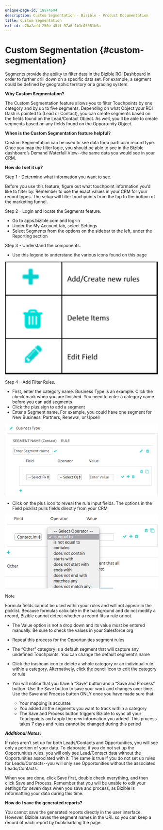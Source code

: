 ```yaml
---
unique-page-id: 18874604
description: Custom Segmentation - Bizible - Product Documentation
title: Custom Segmentation
exl-id: c20a2add-250e-45ff-97a6-1b1c03351b6a
---
```

# Custom Segmentation {#custom-segmentation}

Segments provide the ability to filter data in the Bizible ROI Dashboard in order to further drill down on a specific data set. For example, a segment could be defined by geographic territory or a grading system.

**Why Custom Segmentation?**

The Custom Segmentation feature allows you to filter Touchpoints by one category and by up to five segments. Depending on what Object your ROI Dash is pointed to (Lead or Contact), you can create segments based on the fields found on the Lead/Contact Object. As well, you'll be able to create segments based on any fields found on the Opportunity Object.

**When is the Custom Segmentation feature helpful?**

Custom Segmentation can be used to see data for a particular record type. Once you map the filter logic, you should be able to see in the Bizible dashboard’s Demand Waterfall View--the same data you would see in your CRM.

**How do I set it up?**

Step 1 - Determine what information you want to see.

Before you use this feature, figure out what touchpoint information you’d like to filter by. Remember to use the exact values in your CRM for your record types. The setup will filter touchpoints from the top to the bottom of the marketing funnel.

Step 2 - Login and locate the Segments feature.

* Go to apps.bizible.com and log-in
* Under the My Account tab, select Settings
* Select Segments from the options on the sidebar to the left, under the Reporting section

Step 3 - Understand the components.

* Use this legend to understand the various icons found on this page

![](assets/1.png)
  
Step 4 - Add Filter Rules.

* First, enter the category name. Business Type is an example. Click the check mark when you are finished. You need to enter a category name before you can add segments
* Click the plus sign to add a segment
* Enter a Segment name. For example, you could have one segment for New Business, Partners, Renewal, or Upsell

![](assets/2.png)

* Click on the plus icon to reveal the rule input fields. The options in the Field picklist pulls fields directly from your CRM

![](assets/3.png)

>[!NOTE]
>
>Formula fields cannot be used within your rules and will not appear in the picklist. Because formulas calculate in the background and do not modify a record, Bizible cannot detect whether a record fits a rule or not.

* The Value option is not a drop down and its value must be entered manually. Be sure to check the values in your Salesforce org
* Repeat this process for the Opportunities segment rules
* The “Other” category is a default segment that will capture any undefined Touchpoints. You can change the default segment’s name
* Click the trashcan icon to delete a whole category or an individual rule within a category. Alternatively, click the pencil icon to edit the category or rule
* You will notice that you have a “Save” button and a “Save and Process” button. Use the Save button to save your work and changes over time. Use the Save and Process button ONLY once you have made sure that:

    * Your mapping is accurate
    * You added all the segments you want to track within a category
    * The Save and Process button triggers Bizible to sync all your Touchpoints and apply the new information you added. This process takes 7 days and rules cannot be changed during this period

**_Additional Notes:_**

If rules aren’t set up for both Leads/Contacts and Opportunities, you will see only a portion of your data. To elaborate, if you do not set up the Opportunities rules, you will only see Lead/Contact data without the Opportunities associated with it. The same is true if you do not set up rules for Leads/Contacts--you will only see Opportunities without the associated Leads/Contacts.

When you are done, click Save first, double check everything, and then click Save and Process. Remember that you will be unable to edit your settings for seven days when you save and process, as Bizible is reformatting your data during this time.

**How do I save the generated reports?**

You cannot save the generated reports directly in the user interface. However, Bizible saves the segment names in the URL so you can keep a record of each report by bookmarking the page.
